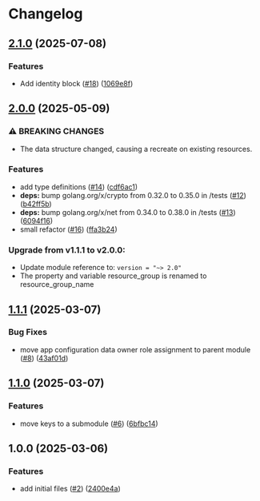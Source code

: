 # Changelog

## [2.1.0](https://github.com/CloudNationHQ/terraform-azure-appcfg/compare/v2.0.0...v2.1.0) (2025-07-08)


### Features

* Add identity block ([#18](https://github.com/CloudNationHQ/terraform-azure-appcfg/issues/18)) ([1069e8f](https://github.com/CloudNationHQ/terraform-azure-appcfg/commit/1069e8fcc62cf38e0a5a3983366cbf2d1f8bbd41))

## [2.0.0](https://github.com/CloudNationHQ/terraform-azure-appcfg/compare/v1.1.1...v2.0.0) (2025-05-09)


### ⚠ BREAKING CHANGES

* The data structure changed, causing a recreate on existing resources.

### Features

* add type definitions ([#14](https://github.com/CloudNationHQ/terraform-azure-appcfg/issues/14)) ([cdf6ac1](https://github.com/CloudNationHQ/terraform-azure-appcfg/commit/cdf6ac1df8ad4b469e1b305b24502eaed903f914))
* **deps:** bump golang.org/x/crypto from 0.32.0 to 0.35.0 in /tests ([#12](https://github.com/CloudNationHQ/terraform-azure-appcfg/issues/12)) ([b42ff5b](https://github.com/CloudNationHQ/terraform-azure-appcfg/commit/b42ff5b32da712a239f55ca4b8d170bfa074e7aa))
* **deps:** bump golang.org/x/net from 0.34.0 to 0.38.0 in /tests ([#13](https://github.com/CloudNationHQ/terraform-azure-appcfg/issues/13)) ([6094f16](https://github.com/CloudNationHQ/terraform-azure-appcfg/commit/6094f167271bb5c762ad17881433a6769a747af8))
* small refactor ([#16](https://github.com/CloudNationHQ/terraform-azure-appcfg/issues/16)) ([ffa3b24](https://github.com/CloudNationHQ/terraform-azure-appcfg/commit/ffa3b249cfe244e3b1ee93b4884ceb736f83bcf4))

### Upgrade from v1.1.1 to v2.0.0:

- Update module reference to: `version = "~> 2.0"`
- The property and variable resource_group is renamed to resource_group_name

## [1.1.1](https://github.com/CloudNationHQ/terraform-azure-appcfg/compare/v1.1.0...v1.1.1) (2025-03-07)


### Bug Fixes

* move app configuration data owner role assignment to parent module ([#8](https://github.com/CloudNationHQ/terraform-azure-appcfg/issues/8)) ([43af01d](https://github.com/CloudNationHQ/terraform-azure-appcfg/commit/43af01db73b5f5634963c4d79eaf9cec60e772fa))

## [1.1.0](https://github.com/CloudNationHQ/terraform-azure-appcfg/compare/v1.0.0...v1.1.0) (2025-03-07)


### Features

* move keys to a submodule ([#6](https://github.com/CloudNationHQ/terraform-azure-appcfg/issues/6)) ([6bfbc14](https://github.com/CloudNationHQ/terraform-azure-appcfg/commit/6bfbc14bd5ffa1568cc5aa2d44df3bc7e114be51))

## 1.0.0 (2025-03-06)


### Features

* add initial files ([#2](https://github.com/CloudNationHQ/terraform-azure-appcfg/issues/2)) ([2400e4a](https://github.com/CloudNationHQ/terraform-azure-appcfg/commit/2400e4a30af10789bf21bf87c8ea912097d97137))

